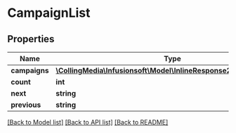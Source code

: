 # CampaignList

## Properties
Name | Type | Description | Notes
------------ | ------------- | ------------- | -------------
**campaigns** | [**\CollingMedia\Infusionsoft\Model\InlineResponse2002Campaigns[]**](InlineResponse2002Campaigns.md) |  | [optional] 
**count** | **int** |  | [optional] 
**next** | **string** |  | [optional] 
**previous** | **string** |  | [optional] 

[[Back to Model list]](../README.md#documentation-for-models) [[Back to API list]](../README.md#documentation-for-api-endpoints) [[Back to README]](../README.md)


